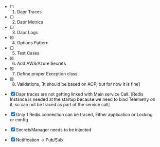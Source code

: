 - [ ]    1. Dapr Traces
- [ ]    2. Dapr Metrics
- [ ]    3. Dapr Logs
- [x]    4. Options Pattern
- [ ]    5. Test Cases
- [x]    6. Add AWS/Azure Secrets
- [x]    7. Define proper Exception class
- [x]    8. Validations, [It should be based on AOP, but for now it is fine]


- [x] Dapr traces are not getting linked with Main service Call. [Redis Instance is needed at the startup because we need to bind Telemetry on it, so can not be traced as part of the service call]
 
- [x] Only 1 Redis connection can be traced, Either application or Locking or config


- [x] SecretsManager needs to be injected
  
- [x] Notification -> Pub/Sub
